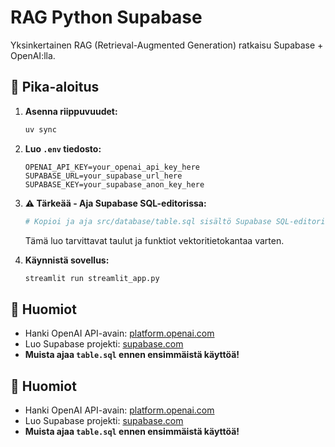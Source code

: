 # RAG Python Supabase

Yksinkertainen RAG (Retrieval-Augmented Generation) ratkaisu Supabase + OpenAI:lla.

## 🚀 Pika-aloitus

1. **Asenna riippuvuudet:**

   ```bash
   uv sync
   ```

2. **Luo `.env` tiedosto:**

   ```env
   OPENAI_API_KEY=your_openai_api_key_here
   SUPABASE_URL=your_supabase_url_here
   SUPABASE_KEY=your_supabase_anon_key_here
   ```

3. **⚠️ Tärkeää - Aja Supabase SQL-editorissa:**

   ```bash
   # Kopioi ja aja src/database/table.sql sisältö Supabase SQL-editorissa
   ```

   Tämä luo tarvittavat taulut ja funktiot vektoritietokantaa varten.

4. **Käynnistä sovellus:**

   ```bash
   streamlit run streamlit_app.py
   ```

## 📝 Huomiot

- Hanki OpenAI API-avain: [platform.openai.com](https://platform.openai.com/api-keys)
- Luo Supabase projekti: [supabase.com](https://supabase.com)
- **Muista ajaa `table.sql` ennen ensimmäistä käyttöä!**

## 📝 Huomiot

- Hanki OpenAI API-avain: [platform.openai.com](https://platform.openai.com/api-keys)
- Luo Supabase projekti: [supabase.com](https://supabase.com)
- **Muista ajaa `table.sql` ennen ensimmäistä käyttöä!**
